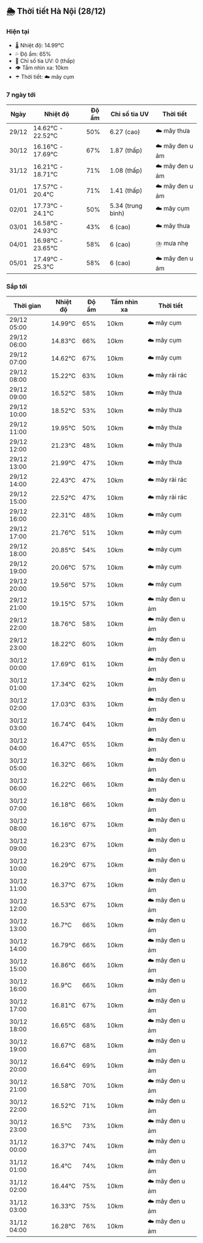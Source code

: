 ## 🌦️ Thời tiết Hà Nội (28/12)

### Hiện tại

- 🌡️ Nhiệt độ: 14.99℃
- 💦 Độ ẩm: 65%
- 🌟 Chỉ số tia UV: 0 (thấp)
- 👁️ Tầm nhìn xa: 10km
- ☂️ Thời tiết: ☁️ mây cụm

### 7 ngày tới

| Ngày | Nhiệt độ | Độ ẩm | Chỉ số tia UV | Thời tiết |
| --- | --- | --- | --- | --- |
| 29/12 | 14.62℃ - 22.52℃ | 50% | 6.27 (cao) | ☁️ mây thưa |
| 30/12 | 16.16℃ - 17.69℃ | 67% | 1.87 (thấp) | ☁️ mây đen u ám |
| 31/12 | 16.21℃ - 18.71℃ | 71% | 1.08 (thấp) | ☁️ mây đen u ám |
| 01/01 | 17.57℃ - 20.4℃ | 71% | 1.41 (thấp) | ☁️ mây đen u ám |
| 02/01 | 17.73℃ - 24.1℃ | 50% | 5.34 (trung bình) | ☁️ mây cụm |
| 03/01 | 16.58℃ - 24.93℃ | 43% | 6 (cao) | ☁️ mây thưa |
| 04/01 | 16.98℃ - 23.65℃ | 58% | 6 (cao) | ⛈️ mưa nhẹ |
| 05/01 | 17.49℃ - 25.3℃ | 58% | 6 (cao) | ☁️ mây đen u ám |

### Sắp tới

| Thời gian | Nhiệt độ | Độ ẩm | Tầm nhìn xa | Thời tiết |
| --- | --- | --- | --- | --- |
| 29/12 05:00 | 14.99℃ | 65% | 10km | ☁️ mây cụm |
| 29/12 06:00 | 14.83℃ | 66% | 10km | ☁️ mây cụm |
| 29/12 07:00 | 14.62℃ | 67% | 10km | ☁️ mây cụm |
| 29/12 08:00 | 15.22℃ | 63% | 10km | ☁️ mây rải rác |
| 29/12 09:00 | 16.52℃ | 58% | 10km | ☁️ mây thưa |
| 29/12 10:00 | 18.52℃ | 53% | 10km | ☁️ mây thưa |
| 29/12 11:00 | 19.95℃ | 50% | 10km | ☁️ mây thưa |
| 29/12 12:00 | 21.23℃ | 48% | 10km | ☁️ mây thưa |
| 29/12 13:00 | 21.99℃ | 47% | 10km | ☁️ mây thưa |
| 29/12 14:00 | 22.43℃ | 47% | 10km | ☁️ mây rải rác |
| 29/12 15:00 | 22.52℃ | 47% | 10km | ☁️ mây rải rác |
| 29/12 16:00 | 22.31℃ | 48% | 10km | ☁️ mây cụm |
| 29/12 17:00 | 21.76℃ | 51% | 10km | ☁️ mây cụm |
| 29/12 18:00 | 20.85℃ | 54% | 10km | ☁️ mây cụm |
| 29/12 19:00 | 20.06℃ | 57% | 10km | ☁️ mây cụm |
| 29/12 20:00 | 19.56℃ | 57% | 10km | ☁️ mây cụm |
| 29/12 21:00 | 19.15℃ | 57% | 10km | ☁️ mây đen u ám |
| 29/12 22:00 | 18.76℃ | 58% | 10km | ☁️ mây đen u ám |
| 29/12 23:00 | 18.22℃ | 60% | 10km | ☁️ mây đen u ám |
| 30/12 00:00 | 17.69℃ | 61% | 10km | ☁️ mây đen u ám |
| 30/12 01:00 | 17.34℃ | 62% | 10km | ☁️ mây đen u ám |
| 30/12 02:00 | 17.03℃ | 63% | 10km | ☁️ mây đen u ám |
| 30/12 03:00 | 16.74℃ | 64% | 10km | ☁️ mây đen u ám |
| 30/12 04:00 | 16.47℃ | 65% | 10km | ☁️ mây đen u ám |
| 30/12 05:00 | 16.32℃ | 66% | 10km | ☁️ mây đen u ám |
| 30/12 06:00 | 16.22℃ | 66% | 10km | ☁️ mây đen u ám |
| 30/12 07:00 | 16.18℃ | 66% | 10km | ☁️ mây đen u ám |
| 30/12 08:00 | 16.16℃ | 67% | 10km | ☁️ mây đen u ám |
| 30/12 09:00 | 16.23℃ | 67% | 10km | ☁️ mây đen u ám |
| 30/12 10:00 | 16.29℃ | 67% | 10km | ☁️ mây đen u ám |
| 30/12 11:00 | 16.37℃ | 67% | 10km | ☁️ mây đen u ám |
| 30/12 12:00 | 16.53℃ | 67% | 10km | ☁️ mây đen u ám |
| 30/12 13:00 | 16.7℃ | 66% | 10km | ☁️ mây đen u ám |
| 30/12 14:00 | 16.79℃ | 66% | 10km | ☁️ mây đen u ám |
| 30/12 15:00 | 16.86℃ | 66% | 10km | ☁️ mây đen u ám |
| 30/12 16:00 | 16.9℃ | 66% | 10km | ☁️ mây đen u ám |
| 30/12 17:00 | 16.81℃ | 67% | 10km | ☁️ mây đen u ám |
| 30/12 18:00 | 16.65℃ | 68% | 10km | ☁️ mây đen u ám |
| 30/12 19:00 | 16.67℃ | 68% | 10km | ☁️ mây đen u ám |
| 30/12 20:00 | 16.64℃ | 69% | 10km | ☁️ mây đen u ám |
| 30/12 21:00 | 16.58℃ | 70% | 10km | ☁️ mây đen u ám |
| 30/12 22:00 | 16.52℃ | 71% | 10km | ☁️ mây đen u ám |
| 30/12 23:00 | 16.5℃ | 73% | 10km | ☁️ mây đen u ám |
| 31/12 00:00 | 16.37℃ | 74% | 10km | ☁️ mây đen u ám |
| 31/12 01:00 | 16.4℃ | 74% | 10km | ☁️ mây đen u ám |
| 31/12 02:00 | 16.44℃ | 75% | 10km | ☁️ mây đen u ám |
| 31/12 03:00 | 16.33℃ | 75% | 10km | ☁️ mây đen u ám |
| 31/12 04:00 | 16.28℃ | 76% | 10km | ☁️ mây đen u ám |
